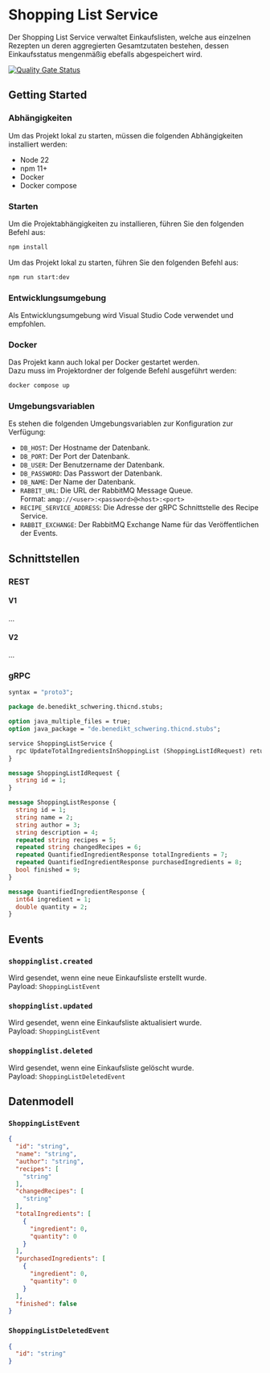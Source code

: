 # Shopping List Service
Der Shopping List Service verwaltet Einkaufslisten, welche aus einzelnen Rezepten un deren aggregierten Gesamtzutaten bestehen, dessen Einkaufsstatus mengenmäßig ebefalls abgespeichert wird.

[![Quality Gate Status](https://sonarcloud.io/api/project_badges/measure?project=THI-CND_shoppinglist_service&metric=alert_status)](https://sonarcloud.io/summary/new_code?id=THI-CND_shoppinglist_service)

## Getting Started
### Abhängigkeiten
Um das Projekt lokal zu starten, müssen die folgenden Abhängigkeiten installiert werden:
- Node 22
- npm 11+
- Docker
- Docker compose

### Starten
Um die Projektabhängigkeiten zu installieren, führen Sie den folgenden Befehl aus:
```bash
npm install
```
Um das Projekt lokal zu starten, führen Sie den folgenden Befehl aus:
```bash
npm run start:dev
```

### Entwicklungsumgebung
Als Entwicklungsumgebung wird Visual Studio Code verwendet und empfohlen.

### Docker
Das Projekt kann auch lokal per Docker gestartet werden.\
Dazu muss im Projektordner der folgende Befehl ausgeführt werden:
```bash
docker compose up
```

### Umgebungsvariablen
Es stehen die folgenden Umgebungsvariablen zur Konfiguration zur Verfügung:
- `DB_HOST`: Der Hostname der Datenbank.
- `DB_PORT`: Der Port der Datenbank.
- `DB_USER`: Der Benutzername der Datenbank.
- `DB_PASSWORD`: Das Passwort der Datenbank.
- `DB_NAME`: Der Name der Datenbank.
- `RABBIT_URL`: Die URL der RabbitMQ Message Queue.\
Format: `amqp://<user>:<password>@<host>:<port>`
- `RECIPE_SERVICE_ADDRESS`: Die Adresse der gRPC Schnittstelle des Recipe Service.
- `RABBIT_EXCHANGE`: Der RabbitMQ Exchange Name für das Veröffentlichen der Events.

## Schnittstellen
### REST
#### V1
...

#### V2
...

### gRPC
```proto
syntax = "proto3";

package de.benedikt_schwering.thicnd.stubs;

option java_multiple_files = true;
option java_package = "de.benedikt_schwering.thicnd.stubs";

service ShoppingListService {
  rpc UpdateTotalIngredientsInShoppingList (ShoppingListIdRequest) returns (ShoppingListResponse);
}

message ShoppingListIdRequest {
  string id = 1;
}

message ShoppingListResponse {
  string id = 1;
  string name = 2;
  string author = 3;
  string description = 4;
  repeated string recipes = 5;
  repeated string changedRecipes = 6;
  repeated QuantifiedIngredientResponse totalIngredients = 7;
  repeated QuantifiedIngredientResponse purchasedIngredients = 8;
  bool finished = 9;
}

message QuantifiedIngredientResponse {
  int64 ingredient = 1;
  double quantity = 2;
}
```

## Events
### `shoppinglist.created`
Wird gesendet, wenn eine neue Einkaufsliste erstellt wurde.\
Payload: `ShoppingListEvent`

### `shoppinglist.updated`
Wird gesendet, wenn eine Einkaufsliste aktualisiert wurde.\
Payload: `ShoppingListEvent`

### `shoppinglist.deleted`
Wird gesendet, wenn eine Einkaufsliste gelöscht wurde.\
Payload: `ShoppingListDeletedEvent`

## Datenmodell
### `ShoppingListEvent`
```json
{
  "id": "string",
  "name": "string",
  "author": "string",
  "recipes": [
    "string"
  ],
  "changedRecipes": [
    "string"
  ],
  "totalIngredients": [
    {
      "ingredient": 0,
      "quantity": 0
    }
  ],
  "purchasedIngredients": [
    {
      "ingredient": 0,
      "quantity": 0
    }
  ],
  "finished": false
}
```

### `ShoppingListDeletedEvent`
```json
{
  "id": "string"
}
```
